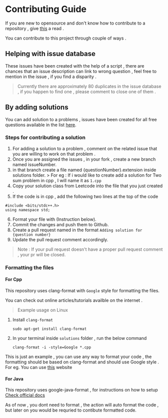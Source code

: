 

# Contributing Guide 

If you are new to opensource and don't know how to contribute to a repository , give [this](https://www.dataschool.io/how-to-contribute-on-github/)	a read . 

You can contribute to this project through couple of ways . 

## Helping with issue database 

These issues have been created with the help of a script , there are chances that an issue description can link to wrong question , feel free to mention in the issue , if you find a disparity . 

> Currently there are approximately 80 duplicates in the issue database , if you happen to find one , please comment to close one of them .


## By adding solutions

You can add solution to a problems , issues  have been created for all free questions available in the list [here](https://github.com/amanv8060/Leetcode-Questions/blob/main/QUESTIONS.md).

### Steps for contributing a solution 

 1. For adding a solution to a problem , comment on the related issue that you are willing to work on that problem .
 2. Once you are assigned the issues  , in your fork , create a new branch named issueNumber. 
 3.  in that branch create  a file named  {questionNumber}.extension inside solutions folder.
 	> For eg : If i would like to create add a solution for Two sum problem in cpp , I will name it as `1.cpp`
 4. Copy your solution class from Leetcode into the file that you just created . 
 5.  If the code is in cpp , add the following two lines at the top of the code 
 
    #include <bits/stdc++.h>
    using namespace std;
 6. Format your file with (Instruction below).
 7. Commit the changes and push them to Github.
 8. Create a pull request named in the format `Adding solution for {question number}`
 9. Update the pull request comment accordingly.
 
> Note : If your pull request doesn't have a proper pull request comment , your pr will be closed. 


### Formatting the files 

#### For Cpp

This repository uses clang-format with `Google` style for formatting the files.

You can check out online articles/tutorials availble on the internet .

> Example usage on Linux

 1. Install `clang-format` 
 
 	  `sudo apt-get install clang-format`
    
 2. In your terminal inside `solutions` folder , run the below command
 
 	  `clang-format -i -style=Google *.cpp`
    
This is just an example , you can use any way to format your code , the formatting should be based on clang-format and should use Google style . 
For eg. You can use [this](http://format.krzaq.cc/) website

#### For Java

This repository uses google-java-format , for instructions on how to setup [Check official docs](https://github.com/google/google-java-format)

As of now , you dont need to format , the action will auto format the code , but later on you would be requried to contibute formatted code.
 
